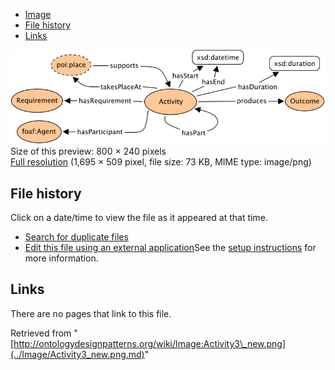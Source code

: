 * [Image](../Image/Activity3_new.png.md#file)
* [File history](../Image/Activity3_new.png.md#filehistory)
* [Links](../Image/Activity3_new.png.md#filelinks)

[![Image:Activity3 new.png](../images/thumb/3/39/Activity3_new.png/800px-Activity3_new.png)](../../images/3/39/Activity3_new.png)  
Size of this preview: 800 × 240 pixels  
[Full resolution](../../images/3/39/Activity3_new.png)‎ (1,695 × 509 pixel, file size: 73 KB, MIME type: image/png)

## File history

Click on a date/time to view the file as it appeared at that time.



  
* [Search for duplicate files](http://ontologydesignpatterns.org/wiki/Special:FileDuplicateSearch/Activity3_new.png "Special:FileDuplicateSearch/Activity3 new.png")
* [Edit this file using an external application](http://ontologydesignpatterns.org/wiki/index.php?title=Image:Activity3_new.png&action=edit&externaledit=true&mode=file "Image:Activity3 new.png")See the [setup instructions](http://www.mediawiki.org/wiki/Manual:External_editors "http://www.mediawiki.org/wiki/Manual:External_editors") for more information.

## Links



There are no pages that link to this file.




Retrieved from "[http://ontologydesignpatterns.org/wiki/Image:Activity3\_new.png](../Image/Activity3_new.png.md)"